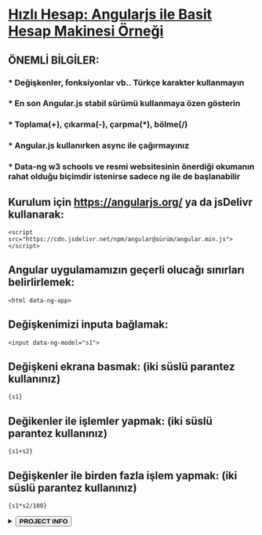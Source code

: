 # <a href="hizli_hesap/docs" target="_blank">Hızlı Hesap: Angularjs ile Basit Hesap Makinesi Örneği</a>
## ÖNEMLİ BİLGİLER:
### * Değişkenler, fonksiyonlar vb.. Türkçe karakter kullanmayın
### * En son Angular.js stabil sürümü kullanmaya özen gösterin
### * Toplama(+), çıkarma(-), çarpma(*), bölme(/)
### * Angular.js kullanırken async ile çağırmayınız
### * Data-ng w3 schools ve resmi websitesinin önerdiği okumanın rahat olduğu biçimdir istenirse sadece ng ile de başlanabilir
## Kurulum için <a href="https://angularjs.org/" target="_blank">https://angularjs.org/</a> ya da jsDelivr kullanarak:
```
<script src="https://cdn.jsdelivr.net/npm/angular@sürüm/angular.min.js"></script>
```
## Angular uygulamamızın geçerli olucağı sınırları belirlirlemek:
```
<html data-ng-app>
```
## Değişkenimizi inputa bağlamak:
```
<input data-ng-model="s1">
```
## Değişkeni ekrana basmak: (iki süslü parantez kullanınız)
```
{s1}
```
## Değikenler ile işlemler yapmak: (iki süslü parantez kullanınız)
```
{s1+s2}
```
## Değişkenler ile birden fazla işlem yapmak: (iki süslü parantez kullanınız)
```
{s1*s2/100}
```
<p>
  <details>
  <summary><button><strong>PROJECT INFO</strong></button></summary>
<p>
  <br>
  EXAMPLE FILE: <strong><a href="https://github.com/wstatic/hizli_hesap/blob/master/docs/index.html" target="_blank">https://github.com/wstatic/hizli_hesap/blob/master/docs/index.html</a></strong>
  <br>
  <br>
PROJECT WEB ADDRESS: <strong><a href="https://wstatic.github.io/hizli_hesap/" target="_blank">https://wstatic.github.io/hizli_hesap/</a></strong>
<br>
  <br>
PROJECT: <strong><a href="https://github.com/wstatic/hizli_hesap/" target="_blank">https://github.com/wstatic/hizli_hesap/</a></strong>
<br>
  <br>
  LICENSE NAME: <strong>MIT</strong>
<br>
  <br>
LICENSE: <strong><a href="https://github.com/wstatic/hizli_hesap/blob/master/LICENSE" target="_blank"> https://github.com/wstatic/hizli_hesap/blob/master/LICENSE</a></strong>
  <br>
  <br>
  SITE MAP: <strong><a href="https://github.com/wstatic/hizli_hesap/blob/master/docs/sitemap.xml" target="_blank">https://github.com/wstatic/hizli_hesap/blob/master/docs/sitemap.xml</a></strong>
    <br>
    <br>
      PROJECT THEME NAME: <strong>Cayman Theme</strong>
    <br>
    <br>
    PROJECT THEME: <strong><a href="https://github.com/wstatic/hizli_hesap/blob/master/_config.yml" target="_blank">https://github.com/wstatic/hizli_hesap/blob/master/_config.yml</a></strong>
    <br>
    <br>
    README.md FILE: <strong><a href="https://github.com/wstatic/hizli_hesap/blob/master/README.md" target="_blank">https://github.com/wstatic/hizli_hesap/blob/master/README.md</a></strong>
    <br>
    <br>
    GOOGLE SEARCH CONSOLE VERIFYCATION FILE: <strong><a href="https://github.com/wstatic/hizli_hesap/blob/master/docs/google58ad963d949de1cb.html" target="_blank">https://github.com/wstatic/hizli_hesap/blob/master/docs/google58ad963d949de1cb.html</a></strong>
</p>
</details>

</p>
